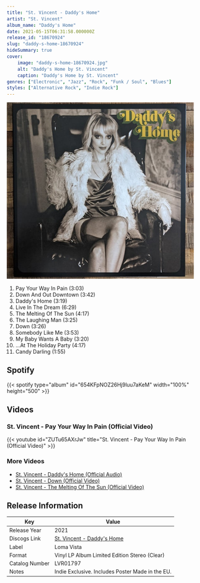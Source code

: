 ```yaml
---
title: "St. Vincent - Daddy's Home"
artist: "St. Vincent"
album_name: "Daddy's Home"
date: 2021-05-15T06:31:58.000000Z
release_id: "18670924"
slug: "daddy-s-home-18670924"
hideSummary: true
cover:
    image: "daddy-s-home-18670924.jpg"
    alt: "Daddy's Home by St. Vincent"
    caption: "Daddy's Home by St. Vincent"
genres: ["Electronic", "Jazz", "Rock", "Funk / Soul", "Blues"]
styles: ["Alternative Rock", "Indie Rock"]
---
```


![Daddy's Home by St. Vincent](daddy-s-home-18670924.jpg)

<!-- section break -->

1. Pay Your Way In Pain (3:03)
2. Down And Out Downtown (3:42)
3. Daddy's Home (3:19)
4. Live In The Dream (6:29)
5. The Melting Of The Sun (4:17)
6. The Laughing Man (3:25)
7. Down (3:26)
8. Somebody Like Me (3:53)
9. My Baby Wants A Baby (3:20)
10. ...At The Holiday Party (4:17)
11. Candy Darling (1:55)

<!-- section break -->


## Spotify
{{< spotify type="album" id="654KFpNOZ26Hj9luu7aKeM" width="100%" height="500" >}}



## Videos
### St. Vincent - Pay Your Way In Pain (Official Video)
{{< youtube id="ZUTu65AXrJw" title="St. Vincent - Pay Your Way In Pain (Official Video)" >}}<br>

### More Videos

- [St. Vincent - Daddy's Home (Official Audio)](https://www.youtube.com/watch?v=MTbI5zp0It4)
- [St. Vincent - Down (Official Video)](https://www.youtube.com/watch?v=VQ9iAlm-sJ8)
- [St. Vincent - The Melting Of The Sun (Official Video)](https://www.youtube.com/watch?v=6oji2hmpzvM)


## Release Information
|  Key           | Value                                                |
| ---------------| ---------------------------------------------------- |
| Release Year   | 2021                                   |
| Discogs Link   | [St. Vincent - Daddy's Home](https://www.discogs.com/release/18670924-St-Vincent-Daddys-Home) |
| Label          | Loma Vista |
| Format         | Vinyl LP Album Limited Edition Stereo (Clear) |
| Catalog Number | LVR01797 |
| Notes | Indie Exclusive. Includes Poster  Made in the EU. |